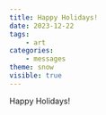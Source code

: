 ```yaml
---
title: Happy Holidays!
date: 2023-12-22
tags:
    - art
categories:
    - messages
theme: snow
visible: true
---
```


Happy Holidays!
